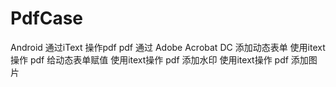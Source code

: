 # PdfCase
Android 通过iText 操作pdf 
pdf 通过 Adobe Acrobat DC 添加动态表单
使用itext操作 pdf 给动态表单赋值
使用itext操作 pdf 添加水印
使用itext操作 pdf 添加图片 
